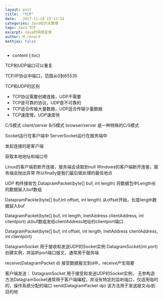 ```yaml
---
layout: post
title:  "TCP"
date:   2017-11-10 15:12:54
categories: Java知识点整理
tags: Java TCP
excerpt: Java的网络变成
author: M.renard
mathjax: false
---
```


* content
{:toc}

TCP和UDP端口可以重复

TCP/IP协议中端口，范围从0到65535

TCP和UDP的区别

* TCP协议需要创建连接，UDP不需要
* TCP是可靠的协议，UDP是不可靠的
* TCP适合传输大量数据，UDP适合传输少量数据
* TCP速度慢，UDP速度快


C/S模式		client/server
B/S模式		browser/server 是一种特殊的C/S模式

Socket运行在客户端中
ServerSocket运行在服务端中

发起连接的是客户端

获取本地地址和端口号


Linux的客户端若断开连接，服务端会读取到null
Windows的客户端断开连接，服务端会抛出异常
所以finally是我们最后做处理的最佳地点


UDP
构件接收包
DatapramPacket(byte[] buf, int length)
将数据包中Length长的数据装入buf数组

DatapramPackte(byte[] buf,int offset, int length)
从offset开始，长度length数据装入buf

DatagramPacket(byte[] buf, int length, InetAddress clientAddress, int clientport)
从buf数组发给clientAddress地址的clientport端口

DatagramPacket(byte[] buf, int offset, int length, InetAddress clientAddress, int clientport)


DatagramSocket
用于接收和发送UDP的Socket实例
DatagramSocket(int port)创建实例，并监听port端口报文，通常用于服务端

receive(DatagramPacket d)
接受数据报文到d中，receive产生阻塞


客户端发送：
DatagramSocket
用于接受和发送UDP的Socket实例，
无参构造方法DatagramSocket通常用于客户端编程，并没有特定的监听端口，仅适用临时的，操作系统分配的端口
send(DatagramPacket dp)
该方法用于发送报文dp到目的地
